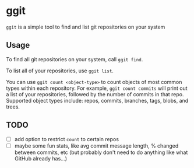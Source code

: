 ggit
======

`ggit` is a simple tool to find and list git repositories on your system

Usage
------

To find all git repositories on your system, call `ggit find`.

To list all of your repositories, use `ggit list`.

You can use `ggit count <object-type>` to count objects of most common types within each
repository. For example, `ggit count commits` will print out a list of your repositories,
followed by the number of commits in that repo. Supported object types include: repos, 
commits, branches, tags, blobs, and trees.

TODO
------

+ [ ] add option to restrict `count` to certain repos
+ [ ] maybe some fun stats, like avg commit message length, % changed between commits, etc 
(but probably don't need to do anything like what GitHub already has...)
